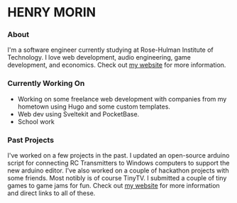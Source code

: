 # HENRY MORIN

### About
I'm a software engineer currently studying at Rose-Hulman Institute of Technology. I love web development, audio engineering, game development, and economics. Check out [my website](https://hmorin.com) for more information.

### Currently Working On
- Working on some freelance web development with companies from my hometown using Hugo and some custom templates.
- Web dev using Sveltekit and PocketBase.
- School work

### Past Projects
I've worked on a few projects in the past. I updated an open-source arduino script for connecting RC Transmitters to Windows computers to support the new arduino editor. I've also worked on a couple of hackathon projects with some friends. Most notibly is of course TinyTV. I submitted a couple of tiny games to game jams for fun. Check out [my website](https://hmorin.com) for more information and direct links to all of these.
<!--
**220111/220111** is a ✨ _special_ ✨ repository because its `README.md` (this file) appears on your GitHub profile.

Here are some ideas to get you started:

- 🔭 I’m currently working on ...
- 🌱 I’m currently learning ...
- 👯 I’m looking to collaborate on ...
- 🤔 I’m looking for help with ...
- 💬 Ask me about ...
- 📫 How to reach me: ...
- 😄 Pronouns: ...
- ⚡ Fun fact: ...
-->
